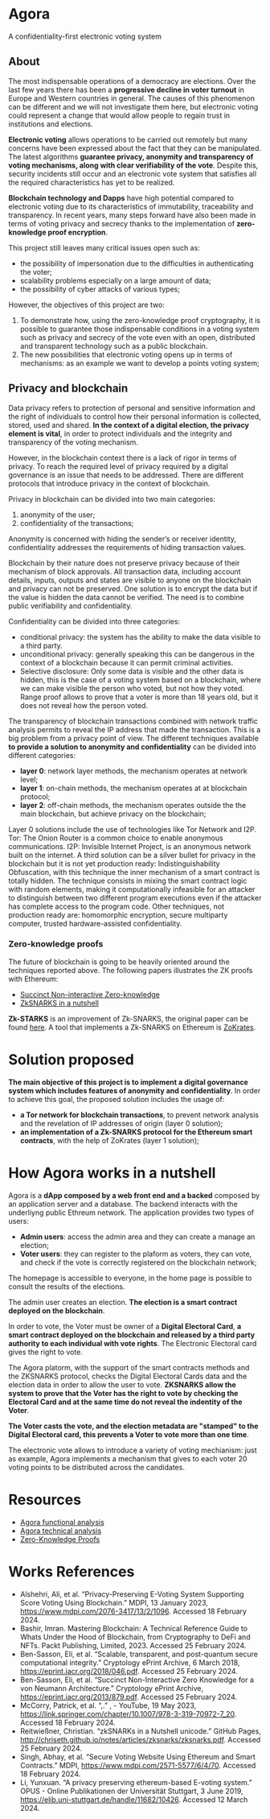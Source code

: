 # Agora
A confidentiality-first electronic voting system

## About

The most indispensable operations of a democracy are elections.
Over the last few years there has been a **progressive decline in voter turnout** in Europe and Western countries in general.
The causes of this phenomenon can be different and we will not investigate them here, but electronic voting could represent a change that would allow people to regain trust in institutions and elections.

**Electronic voting** allows operations to be carried out remotely but many concerns have been expressed about the fact that they can be manipulated.
The latest algorithms **guarantee privacy, anonymity and transparency of voting mechanisms, along with clear verifiability of the vote**. Despite this, security incidents still occur and an electronic vote system that satisfies all the required characteristics has yet to be realized.

**Blockchain technology and Dapps** have high potential compared to electronic voting due to its characteristics of immutability, traceability and transparency. In recent years, many steps forward have also been made in terms of voting privacy and secrecy thanks to the implementation of **zero-knowledge proof encryption**.

This project still leaves many critical issues open such as:

* the possibility of impersonation due to the difficulties in authenticating the voter;
* scalability problems especially on a large amount of data;
* the possibility of cyber attacks of various types;

However, the objectives of this project are two:
1. To demonstrate how, using the zero-knowledge proof cryptography, it is possible to guarantee those indispensable conditions in a voting system such as privacy and secrecy of the vote even with an open, distributed and transparent technology such as a public blockchain.
2. The new possibilities that electronic voting opens up in terms of mechanisms: as an example we want to develop a points voting system;

## Privacy and blockchain
Data privacy refers to protection of personal and sensitive information and the right of individuals to control how their personal information is collected, stored, used and shared. **In the context of a digital election, the privacy element is vital**, in order to protect individuals and the integrity and transparency of the voting mechanism.

However, in the blockchain context there is a lack of rigor in terms of privacy. To reach the required level of privacy required by a digital governance is an issue that needs to be addressed.
There are different protocols that introduce privacy in the context of blockchain.

Privacy in blockchain can be divided into two main categories:

1. anonymity of the user;
2. confidentiality of the transactions;

Anonymity is concerned with hiding the sender’s or receiver identity, confidentiality addresses the requirements of hiding transaction values.

Blockchain by their nature does not preserve privacy because of their mechanism of block approvals. All transaction data, including account details, inputs, outputs and states are visible to anyone on the blockchain and privacy can not be preserved.
One solution is to encrypt the data but if the value is hidden the data cannot be verified. The need is to combine public verifiability and confidentiality.

Confidentiality can be divided into three categories:
* conditional privacy: the system has the ability to make the data visible to a third party.
* unconditional privacy: generally speaking this can be dangerous in the context of a blockchain because it can permit criminal activities.
* Selective disclosure: Only some data is visible and the other data is hidden, this is the case of a voting system based on a blockchain, where we can make visible the person who voted, but not how they voted. Range proof allows to prove that a voter is more than 18 years old, but it does not reveal how the person voted.

The transparency of blockchain transactions combined with network traffic analysis permits to reveal the IP address that made the transaction. This is a big problem from a privacy point of view.
The different techniques available **to provide a solution to anonymity and confidentiality** can be divided into different categories:

* **layer 0**: network layer methods, the mechanism operates at network level;
* **layer 1**: on-chain methods, the mechanism operates at at blockchain protocol;
* **layer 2**: off-chain methods, the mechanism operates outside the the main blockchain, but achieve privacy on the blockchain;

Layer 0 solutions include the use of technologies like Tor Network and I2P.
Tor: The Onion Router is a common choice to enable anonymous communications.
I2P: Invisible Internet Project, is an anonymous network built on the internet.
A third solution can be a silver bullet for privacy in the blockchain but it is not yet production ready: Indistinguishability Obfuscation, with this technique the inner mechanism of a smart contract is totally hidden. The technique consists in mixing the smart contract logic with random elements, making it computationally infeasible for an attacker to distinguish between two different program executions even if the attacker has complete access to the program code.
Other techniques, not production ready are: homomorphic encryption, secure multiparty computer, trusted hardware-assisted confidentiality.


### Zero-knowledge proofs
The future of blockchain is going to be heavily oriented around the techniques reported above.
The following papers illustrates the ZK proofs with Ethereum:

* [Succinct Non-interactive Zero-knowledge](https://eprint.iacr.org/2013/879.pdf)
* [ZkSNARKS in a nutshell](http://chriseth.github.io/notes/articles/zksnarks/zksnarks.pdf)

**Zk-STARKS** is an improvement of Zk-SNARKS, the original paper can be found [here](https://eprint.iacr.org/2018/046.pdf). A tool that implements a Zk-SNARKS on Ethereum is [ZoKrates](https://zokrates.github.io/).


# Solution proposed

**The main objective of this project is to implement a digital governance system  which includes features of anonymity and confidentiality**.
In order to achieve this goal,  the proposed solution includes the usage of:

* **a Tor network for blockchain transactions**, to prevent network analysis and the revelation of IP addresses of origin (layer 0 solution);
* **an implementation of a Zk-SNARKS protocol for the Ethereum smart contracts**, with the help of ZoKrates (layer 1 solution);

# How Agora works in a nutshell

Agora is a **dApp composed by a web front end and a backed** composed by an application server and a database. The backend interacts with the underliyng public Ethreum network.
The application provides two types of users: 

* **Admin users**: access the admin area and they can create a manage an election;
* **Voter users**: they can register to the plaform as voters, they can vote, and check if the vote is correctly registered on the blockchain network;

The homepage is accessible to everyone, in the home page is possible to consult the results of the elections.

The admin user creates an election. **The election is a smart contract deployed on the blockchain**.

In order to vote, the Voter must be owner of a **Digital Electoral Card**, **a smart contract deployed on the blockchain and released by a third party authority to each individual with vote rights**. The Electronic Electoral card gives the right to vote.

The Agora platorm, with the support of the smart contracts methods and the ZKSNARKS protocol, checks the Digital Electoral Cards data and the election data in order to allow the user to vote. **ZKSNARKS allow the system to prove that the Voter has the right to vote by checking the Electoral Card and at the same time do not reveal the indentity of the Voter**.

**The Voter casts the vote, and the election metadata are "stamped" to the Digital Electoral card, this prevents a Voter to vote more than one time**.

The electronic vote allows to introduce a variety of voting mechianism: just as example, Agora implements a mechanism that gives to each voter 20 voting points to be distributed across the candidates.

# Resources

* [Agora functional analysis](https://github.com/g3k0/agora/wiki/Functional-analysis)
* [Agora technical analysis](https://github.com/g3k0/agora/wiki/Technical-analysis)
* [Zero-Knowledge Proofs](https://zkp.science/)


# Works References

* Alshehri, Ali, et al. “Privacy-Preserving E-Voting System Supporting Score Voting Using Blockchain.” MDPI, 13 January 2023, https://www.mdpi.com/2076-3417/13/2/1096. Accessed 18 February 2024.
* Bashir, Imran. Mastering Blockchain: A Technical Reference Guide to Whats Under the Hood of Blockchain, from Cryptography to DeFi and NFTs. Packt Publishing, Limited, 2023. Accessed 25 February 2024.
* Ben-Sasson, Eli, et al. “Scalable, transparent, and post-quantum secure computational integrity.” Cryptology ePrint Archive, 6 March 2018, https://eprint.iacr.org/2018/046.pdf. Accessed 25 February 2024.
* Ben-Sasson, Eli, et al. “Succinct Non-Interactive Zero Knowledge for a von Neumann Architecture.” Cryptology ePrint Archive, https://eprint.iacr.org/2013/879.pdf. Accessed 25 February 2024.
* McCorry, Patrick, et al. “,.” , - YouTube, 19 May 2023, https://link.springer.com/chapter/10.1007/978-3-319-70972-7_20. Accessed 18 February 2024.
* Reitwießner, Christian. “zkSNARKs in a Nutshell unicode.” GitHub Pages, http://chriseth.github.io/notes/articles/zksnarks/zksnarks.pdf. Accessed 25 February 2024.
* Singh, Abhay, et al. “Secure Voting Website Using Ethereum and Smart Contracts.” MDPI, https://www.mdpi.com/2571-5577/6/4/70. Accessed 18 February 2024.
* Li, Yunxuan. “A privacy preserving ethereum-based E-voting system.” OPUS - Online Publikationen der Universität Stuttgart, 3 June 2019, https://elib.uni-stuttgart.de/handle/11682/10426. Accessed 12 March 2024.


